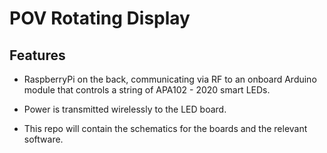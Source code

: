# POV Rotating Display

## Features 

- RaspberryPi on the back, communicating via RF to an onboard Arduino module that controls a string of APA102 - 2020 smart LEDs.

- Power is transmitted wirelessly to the LED board.

- This repo will contain the schematics for the boards and the relevant software.